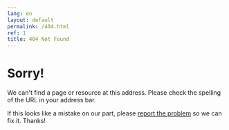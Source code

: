 ```yaml
---
lang: en
layout: default
permalink: /404.html
ref: 1
title: 404 Not Found
---
```


Sorry!
======

We can't find a page or resource at this address. Please check the spelling of
the URL in your address bar.

If this looks like a mistake on our part, please
[report the problem](/doc/issue-tracking/) so we can fix it. Thanks!
